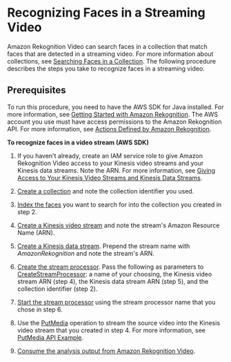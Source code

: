 # Recognizing Faces in a Streaming Video<a name="recognize-faces-in-a-video-stream"></a>

Amazon Rekognition Video can search faces in a collection that match faces that are detected in a streaming video\. For more information about collections, see [Searching Faces in a Collection](collections.md)\. The following procedure describes the steps you take to recognize faces in a streaming video\.

## Prerequisites<a name="streaming-video-prerequisites"></a>

To run this procedure, you need to have the AWS SDK for Java installed\. For more information, see [Getting Started with Amazon Rekognition](getting-started.md)\. The AWS account you use must have access permissions to the Amazon Rekognition API\. For more information, see [Actions Defined by Amazon Rekognition](https://docs.aws.amazon.com/IAM/latest/UserGuide/list_amazonrekognition.html#amazonrekognition-actions-as-permissions)\. 

**To recognize faces in a video stream \(AWS SDK\)**

1. If you haven't already, create an IAM service role to give Amazon Rekognition Video access to your Kinesis video streams and your Kinesis data streams\. Note the ARN\. For more information, see [Giving Access to Your Kinesis Video Streams and Kinesis Data Streams](api-streaming-video-roles.md#api-streaming-video-roles-all-stream)\.

1. [Create a collection](create-collection-procedure.md) and note the collection identifier you used\.

1. [Index the faces](add-faces-to-collection-procedure.md) you want to search for into the collection you created in step 2\.

1. [Create a Kinesis video stream](https://docs.aws.amazon.com/kinesisvideostreams/latest/dg/gs-createstream.html) and note the stream's Amazon Resource Name \(ARN\)\.

1. [Create a Kinesis data stream](https://docs.aws.amazon.com/streams/latest/dev/learning-kinesis-module-one-create-stream.html)\. Prepend the stream name with *AmazonRekognition* and note the stream's ARN\.

1. [Create the stream processor](streaming-video-starting-analysis.md#streaming-video-creating-stream-processor)\. Pass the following as parameters to [CreateStreamProcessor](API_CreateStreamProcessor.md): a name of your choosing, the Kinesis video stream ARN \(step 4\), the Kinesis data stream ARN \(step 5\), and the collection identifier \(step 2\)\.

1. [Start the stream processor](streaming-video-starting-analysis.md#streaming-video-starting-stream-processor.title) using the stream processor name that you chose in step 6\.

1. Use the [PutMedia](https://docs.aws.amazon.com/kinesisvideostreams/latest/dg/API_dataplane_PutMedia.html) operation to stream the source video into the Kinesis video stream that you created in step 4\. For more information, see [PutMedia API Example](https://docs.aws.amazon.com/kinesisvideostreams/latest/dg/examples-putmedia.html)\.

1. [Consume the analysis output from Amazon Rekognition Video](streaming-video-kinesis-output.md)\.
